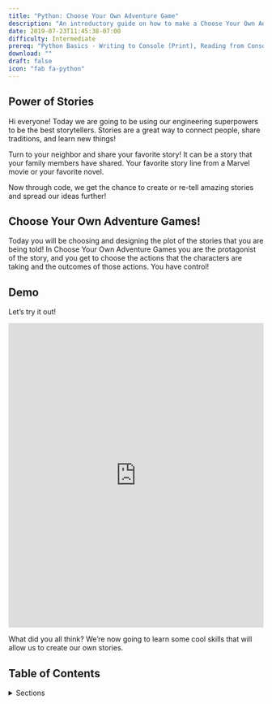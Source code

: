 ```yaml
---
title: "Python: Choose Your Own Adventure Game"
description: "An introductory guide on how to make a Choose Your Own Adventure Game in Python"
date: 2019-07-23T11:45:38-07:00
difficulty: Intermediate
prereq: "Python Basics - Writing to Console (Print), Reading from Console, Strings, Variables, Conditional statements"
download: ""
draft: false
icon: "fab fa-python"
---
```


## Power of Stories

Hi everyone! Today we are going to be using our engineering superpowers to be the best storytellers. Stories are a great way to connect people, share traditions, and learn new things!

Turn to your neighbor and share your favorite story! It can be a story that your family members have shared. Your favorite story line from a Marvel movie or your favorite novel.

Now through code, we get the chance to create or re-tell amazing stories and spread our ideas further!

## Choose Your Own Adventure Games!

Today you will be choosing and designing the plot of the stories that you are being told!
In Choose Your Own Adventure Games you are the protagonist of the story, and you get to choose the actions that the characters are taking and the outcomes of those actions. You have control!

## Demo

Let’s try it out!

<iframe height="600px" width="100%" 
 src="https://repl.it/@nuevofoundation/PythonGuessAdventureFullSample?lite=true&outputonly=1" scrolling="no" frameborder="no" allowtransparency="true" allowfullscreen="true" sandbox="allow-forms allow-pointer-lock allow-popups allow-same-origin allow-scripts allow-modals"></iframe>

What did you all think? We’re now going to learn some cool skills that will allow us to create our own stories.

## Table of Contents
<details>
<summary>Sections</summary>
{{% children %}}
</details>